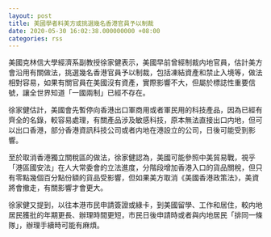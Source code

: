 ```yaml
---
layout: post
title: 美國學者料美方或挑選幾名香港官員予以制裁
date: 2020-05-30 16:02:38.000000000 +08:00
categories: rss
---
```


美國克林信大學經濟系副教授徐家健表示，美國早前曾經制裁内地官員，估計美方會沿用有關做法，挑選幾名香港官員予以制裁，包括凍結資產和禁止入境等，做法相對容易，如果有關官員在美國沒有資產，實際影響不大，但屬於標誌性重要信號，讓全世界知道「一國兩制」已經不存在。

徐家健估計，美國會先暫停向香港出口軍商用或者軍民用的科技產品，因為已經有齊全的名錄，較容易處理，有關產品涉及敏感科技，原本無法直接出口内地，但可以出口香港，部分香港資訊科技公司或者内地在港設立的公司，日後可能受到影響。

至於取消香港獨立關稅區的做法，徐家健認為，美國可能參照中美貿易戰，視乎「港區國安法」在人大常委會的立法進度，分階段增加香港入口的貨品關稅，但只有零點幾個百分點份額的貨品受影響，但如果美方取消《美國香港政策法》，美資將會撤走，有關影響才會更大。

徐家健又提到，以往本港市民申請簽證或綠卡，到美國留學、工作和居住，較内地居民獲批的年期更長、辦理時間更短，市民日後申請時或者與内地居民「排同一條隊」，辦理手續時可能有麻煩。
